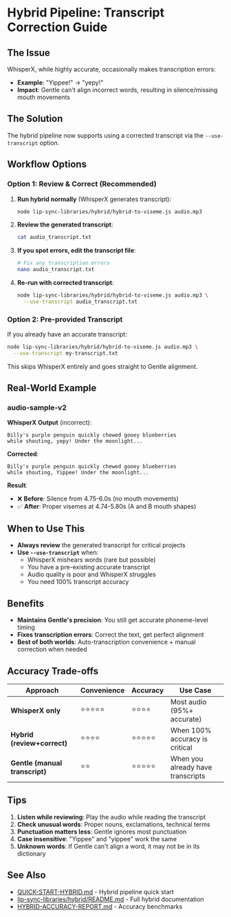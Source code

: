 # Hybrid Pipeline: Transcript Correction Guide

## The Issue

WhisperX, while highly accurate, occasionally makes transcription errors:
- **Example**: "Yippee!" → "yepy!"
- **Impact**: Gentle can't align incorrect words, resulting in silence/missing mouth movements

## The Solution

The hybrid pipeline now supports using a corrected transcript via the `--use-transcript` option.

## Workflow Options

### Option 1: Review & Correct (Recommended)

1. **Run hybrid normally** (WhisperX generates transcript):
   ```bash
   node lip-sync-libraries/hybrid/hybrid-to-viseme.js audio.mp3
   ```

2. **Review the generated transcript**:
   ```bash
   cat audio_transcript.txt
   ```

3. **If you spot errors, edit the transcript file**:
   ```bash
   # Fix any transcription errors
   nano audio_transcript.txt
   ```

4. **Re-run with corrected transcript**:
   ```bash
   node lip-sync-libraries/hybrid/hybrid-to-viseme.js audio.mp3 \
     --use-transcript audio_transcript.txt
   ```

### Option 2: Pre-provided Transcript

If you already have an accurate transcript:

```bash
node lip-sync-libraries/hybrid/hybrid-to-viseme.js audio.mp3 \
  --use-transcript my-transcript.txt
```

This skips WhisperX entirely and goes straight to Gentle alignment.

## Real-World Example

### audio-sample-v2

**WhisperX Output** (incorrect):
```
Billy's purple penguin quickly chewed gooey blueberries 
while shouting, yepy! Under the moonlight...
```

**Corrected**:
```
Billy's purple penguin quickly chewed gooey blueberries 
while shouting, Yippee! Under the moonlight...
```

**Result**:
- ❌ **Before**: Silence from 4.75-6.0s (no mouth movements)
- ✅ **After**: Proper visemes at 4.74-5.80s (A and B mouth shapes)

## When to Use This

- **Always review** the generated transcript for critical projects
- **Use `--use-transcript`** when:
  - WhisperX mishears words (rare but possible)
  - You have a pre-existing accurate transcript
  - Audio quality is poor and WhisperX struggles
  - You need 100% transcript accuracy

## Benefits

- **Maintains Gentle's precision**: You still get accurate phoneme-level timing
- **Fixes transcription errors**: Correct the text, get perfect alignment
- **Best of both worlds**: Auto-transcription convenience + manual correction when needed

## Accuracy Trade-offs

| Approach | Convenience | Accuracy | Use Case |
|----------|------------|----------|----------|
| **WhisperX only** | ⭐⭐⭐⭐⭐ | ⭐⭐⭐⭐ | Most audio (95%+ accurate) |
| **Hybrid (review+correct)** | ⭐⭐⭐⭐ | ⭐⭐⭐⭐⭐ | When 100% accuracy is critical |
| **Gentle (manual transcript)** | ⭐⭐ | ⭐⭐⭐⭐⭐ | When you already have transcripts |

## Tips

1. **Listen while reviewing**: Play the audio while reading the transcript
2. **Check unusual words**: Proper nouns, exclamations, technical terms
3. **Punctuation matters less**: Gentle ignores most punctuation
4. **Case insensitive**: "Yippee" and "yippee" work the same
5. **Unknown words**: If Gentle can't align a word, it may not be in its dictionary

## See Also

- [QUICK-START-HYBRID.md](QUICK-START-HYBRID.md) - Hybrid pipeline quick start
- [lip-sync-libraries/hybrid/README.md](lip-sync-libraries/hybrid/README.md) - Full hybrid documentation
- [HYBRID-ACCURACY-REPORT.md](HYBRID-ACCURACY-REPORT.md) - Accuracy benchmarks

